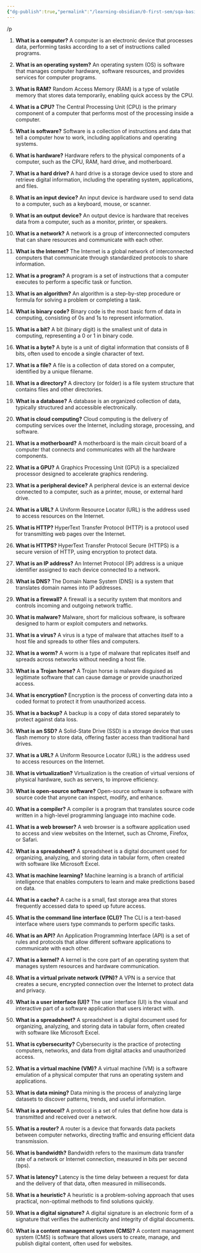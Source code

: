```yaml
---
{"dg-publish":true,"permalink":"/learning-obsidian/0-first-sem/sqa-basic-computing-concepts/","created":"2025-01-25T18:00:11.918+05:30","updated":"2025-01-28T18:50:39.713+05:30"}
---
```


/p

1. **What is a computer?**
   A computer is an electronic device that processes data, performing tasks according to a set of instructions called programs.

2. **What is an operating system?**
   An operating system (OS) is software that manages computer hardware, software resources, and provides services for computer programs.

3. **What is RAM?**
   Random Access Memory (RAM) is a type of volatile memory that stores data temporarily, enabling quick access by the CPU.

4. **What is a CPU?**
   The Central Processing Unit (CPU) is the primary component of a computer that performs most of the processing inside a computer.

5. **What is software?**
   Software is a collection of instructions and data that tell a computer how to work, including applications and operating systems.

6. **What is hardware?**
   Hardware refers to the physical components of a computer, such as the CPU, RAM, hard drive, and motherboard.

7. **What is a hard drive?**
   A hard drive is a storage device used to store and retrieve digital information, including the operating system, applications, and files.

8. **What is an input device?**
   An input device is hardware used to send data to a computer, such as a keyboard, mouse, or scanner.

9. **What is an output device?**
   An output device is hardware that receives data from a computer, such as a monitor, printer, or speakers.

10. **What is a network?**
    A network is a group of interconnected computers that can share resources and communicate with each other.

11. **What is the Internet?**
    The Internet is a global network of interconnected computers that communicate through standardized protocols to share information.

12. **What is a program?**
    A program is a set of instructions that a computer executes to perform a specific task or function.

13. **What is an algorithm?**
    An algorithm is a step-by-step procedure or formula for solving a problem or completing a task.

14. **What is binary code?**
    Binary code is the most basic form of data in computing, consisting of 0s and 1s to represent information.

15. **What is a bit?**
    A bit (binary digit) is the smallest unit of data in computing, representing a 0 or 1 in binary code.

16. **What is a byte?**
    A byte is a unit of digital information that consists of 8 bits, often used to encode a single character of text.

17. **What is a file?**
    A file is a collection of data stored on a computer, identified by a unique filename.

18. **What is a directory?**
    A directory (or folder) is a file system structure that contains files and other directories.

19. **What is a database?**
    A database is an organized collection of data, typically structured and accessible electronically.

20. **What is cloud computing?**
    Cloud computing is the delivery of computing services over the Internet, including storage, processing, and software.
    

1. **What is a motherboard?**
   A motherboard is the main circuit board of a computer that connects and communicates with all the hardware components.

2. **What is a GPU?**
   A Graphics Processing Unit (GPU) is a specialized processor designed to accelerate graphics rendering.

3. **What is a peripheral device?**
   A peripheral device is an external device connected to a computer, such as a printer, mouse, or external hard drive.

4. **What is a URL?**
   A Uniform Resource Locator (URL) is the address used to access resources on the Internet.

5. **What is HTTP?**
   HyperText Transfer Protocol (HTTP) is a protocol used for transmitting web pages over the Internet.

6. **What is HTTPS?**
   HyperText Transfer Protocol Secure (HTTPS) is a secure version of HTTP, using encryption to protect data.

7. **What is an IP address?**
   An Internet Protocol (IP) address is a unique identifier assigned to each device connected to a network.

8. **What is DNS?**
   The Domain Name System (DNS) is a system that translates domain names into IP addresses.

9. **What is a firewall?**
   A firewall is a security system that monitors and controls incoming and outgoing network traffic.

10. **What is malware?**
    Malware, short for malicious software, is software designed to harm or exploit computers and networks.

11. **What is a virus?**
    A virus is a type of malware that attaches itself to a host file and spreads to other files and computers.

12. **What is a worm?**
    A worm is a type of malware that replicates itself and spreads across networks without needing a host file.

13. **What is a Trojan horse?**
    A Trojan horse is malware disguised as legitimate software that can cause damage or provide unauthorized access.

14. **What is encryption?**
    Encryption is the process of converting data into a coded format to protect it from unauthorized access.

15. **What is a backup?**
    A backup is a copy of data stored separately to protect against data loss.

16. **What is an SSD?**
    A Solid-State Drive (SSD) is a storage device that uses flash memory to store data, offering faster access than traditional hard drives.

17. **What is a URL?**
    A Uniform Resource Locator (URL) is the address used to access resources on the Internet.

18. **What is virtualization?**
    Virtualization is the creation of virtual versions of physical hardware, such as servers, to improve efficiency.

19. **What is open-source software?**
    Open-source software is software with source code that anyone can inspect, modify, and enhance.

20. **What is a compiler?**
    A compiler is a program that translates source code written in a high-level programming language into machine code.



1. **What is a web browser?**
   A web browser is a software application used to access and view websites on the Internet, such as Chrome, Firefox, or Safari.

2. **What is a spreadsheet?**
   A spreadsheet is a digital document used for organizing, analyzing, and storing data in tabular form, often created with software like Microsoft Excel.

3. **What is machine learning?**
   Machine learning is a branch of artificial intelligence that enables computers to learn and make predictions based on data.

4. **What is a cache?**
   A cache is a small, fast storage area that stores frequently accessed data to speed up future access.

5. **What is the command line interface (CLI)?**
   The CLI is a text-based interface where users type commands to perform specific tasks.

6. **What is an API?**
   An Application Programming Interface (API) is a set of rules and protocols that allow different software applications to communicate with each other.

7. **What is a kernel?**
   A kernel is the core part of an operating system that manages system resources and hardware communication.

8. **What is a virtual private network (VPN)?**
   A VPN is a service that creates a secure, encrypted connection over the Internet to protect data and privacy.

9. **What is a user interface (UI)?**
   The user interface (UI) is the visual and interactive part of a software application that users interact with.

10. **What is a spreadsheet?**
    A spreadsheet is a digital document used for organizing, analyzing, and storing data in tabular form, often created with software like Microsoft Excel.

11. **What is cybersecurity?**
    Cybersecurity is the practice of protecting computers, networks, and data from digital attacks and unauthorized access.

12. **What is a virtual machine (VM)?**
    A virtual machine (VM) is a software emulation of a physical computer that runs an operating system and applications.

13. **What is data mining?**
    Data mining is the process of analyzing large datasets to discover patterns, trends, and useful information.

14. **What is a protocol?**
    A protocol is a set of rules that define how data is transmitted and received over a network.

15. **What is a router?**
    A router is a device that forwards data packets between computer networks, directing traffic and ensuring efficient data transmission.

16. **What is bandwidth?**
    Bandwidth refers to the maximum data transfer rate of a network or Internet connection, measured in bits per second (bps).

17. **What is latency?**
    Latency is the time delay between a request for data and the delivery of that data, often measured in milliseconds.

18. **What is a heuristic?**
    A heuristic is a problem-solving approach that uses practical, non-optimal methods to find solutions quickly.

19. **What is a digital signature?**
    A digital signature is an electronic form of a signature that verifies the authenticity and integrity of digital documents.

20. **What is a content management system (CMS)?**
    A content management system (CMS) is software that allows users to create, manage, and publish digital content, often used for websites.

